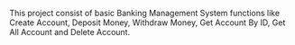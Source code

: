 This project consist of basic Banking Management System functions like Create Account, Deposit Money, Withdraw Money, Get Account By ID, Get All Account and Delete Account.
